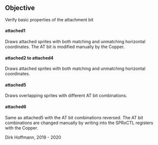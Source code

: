 ## Objective

Verify basic properties of the attachment bit

#### attached1

Draws attached sprites with both matching and unmatching horizontal coordinates. The AT bit is modified manually by the Copper.

#### attached2 to attached4

Draws attached sprites with both matching and unmatching horizontal coordinates.

#### attached5

Draws overlapping sprites with different AT bit combinations.

#### attached6

Same as attached5 with the AT bit combinations reversed. The AT bit combinations are changed manually by writing into the SPRxCTL registers with the Copper.


Dirk Hoffmann, 2019 - 2020
